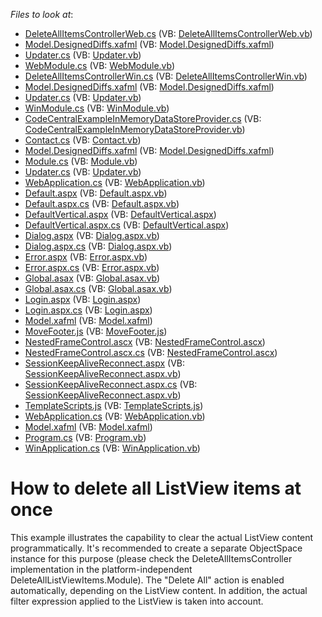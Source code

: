 <!-- default file list -->
*Files to look at*:

* [DeleteAllItemsControllerWeb.cs](./CS/DeleteAllListViewItems.Module.Web/DeleteAllItemsControllerWeb.cs) (VB: [DeleteAllItemsControllerWeb.vb](./VB/DeleteAllListViewItems.Module.Web/DeleteAllItemsControllerWeb.vb))
* [Model.DesignedDiffs.xafml](./CS/DeleteAllListViewItems.Module.Web/Model.DesignedDiffs.xafml) (VB: [Model.DesignedDiffs.xafml](./VB/DeleteAllListViewItems.Module.Web/Model.DesignedDiffs.xafml))
* [Updater.cs](./CS/DeleteAllListViewItems.Module.Web/Updater.cs) (VB: [Updater.vb](./VB/DeleteAllListViewItems.Module.Web/Updater.vb))
* [WebModule.cs](./CS/DeleteAllListViewItems.Module.Web/WebModule.cs) (VB: [WebModule.vb](./VB/DeleteAllListViewItems.Module.Web/WebModule.vb))
* [DeleteAllItemsControllerWin.cs](./CS/DeleteAllListViewItems.Module.Win/DeleteAllItemsControllerWin.cs) (VB: [DeleteAllItemsControllerWin.vb](./VB/DeleteAllListViewItems.Module.Win/DeleteAllItemsControllerWin.vb))
* [Model.DesignedDiffs.xafml](./CS/DeleteAllListViewItems.Module.Win/Model.DesignedDiffs.xafml) (VB: [Model.DesignedDiffs.xafml](./VB/DeleteAllListViewItems.Module.Win/Model.DesignedDiffs.xafml))
* [Updater.cs](./CS/DeleteAllListViewItems.Module.Win/Updater.cs) (VB: [Updater.vb](./VB/DeleteAllListViewItems.Module.Win/Updater.vb))
* [WinModule.cs](./CS/DeleteAllListViewItems.Module.Win/WinModule.cs) (VB: [WinModule.vb](./VB/DeleteAllListViewItems.Module.Win/WinModule.vb))
* [CodeCentralExampleInMemoryDataStoreProvider.cs](./CS/DeleteAllListViewItems.Module/CodeCentralExampleInMemoryDataStoreProvider.cs) (VB: [CodeCentralExampleInMemoryDataStoreProvider.vb](./VB/DeleteAllListViewItems.Module/CodeCentralExampleInMemoryDataStoreProvider.vb))
* [Contact.cs](./CS/DeleteAllListViewItems.Module/Contact.cs) (VB: [Contact.vb](./VB/DeleteAllListViewItems.Module/Contact.vb))
* [Model.DesignedDiffs.xafml](./CS/DeleteAllListViewItems.Module/Model.DesignedDiffs.xafml) (VB: [Model.DesignedDiffs.xafml](./VB/DeleteAllListViewItems.Module/Model.DesignedDiffs.xafml))
* [Module.cs](./CS/DeleteAllListViewItems.Module/Module.cs) (VB: [Module.vb](./VB/DeleteAllListViewItems.Module/Module.vb))
* [Updater.cs](./CS/DeleteAllListViewItems.Module/Updater.cs) (VB: [Updater.vb](./VB/DeleteAllListViewItems.Module/Updater.vb))
* [WebApplication.cs](./CS/DeleteAllListViewItems.Web/ApplicationCode/WebApplication.cs) (VB: [WebApplication.vb](./VB/DeleteAllListViewItems.Web/ApplicationCode/WebApplication.vb))
* [Default.aspx](./CS/DeleteAllListViewItems.Web/Default.aspx) (VB: [Default.aspx.vb](./VB/DeleteAllListViewItems.Web/Default.aspx.vb))
* [Default.aspx.cs](./CS/DeleteAllListViewItems.Web/Default.aspx.cs) (VB: [Default.aspx.vb](./VB/DeleteAllListViewItems.Web/Default.aspx.vb))
* [DefaultVertical.aspx](./CS/DeleteAllListViewItems.Web/DefaultVertical.aspx) (VB: [DefaultVertical.aspx](./VB/DeleteAllListViewItems.Web/DefaultVertical.aspx))
* [DefaultVertical.aspx.cs](./CS/DeleteAllListViewItems.Web/DefaultVertical.aspx.cs) (VB: [DefaultVertical.aspx](./VB/DeleteAllListViewItems.Web/DefaultVertical.aspx))
* [Dialog.aspx](./CS/DeleteAllListViewItems.Web/Dialog.aspx) (VB: [Dialog.aspx.vb](./VB/DeleteAllListViewItems.Web/Dialog.aspx.vb))
* [Dialog.aspx.cs](./CS/DeleteAllListViewItems.Web/Dialog.aspx.cs) (VB: [Dialog.aspx.vb](./VB/DeleteAllListViewItems.Web/Dialog.aspx.vb))
* [Error.aspx](./CS/DeleteAllListViewItems.Web/Error.aspx) (VB: [Error.aspx.vb](./VB/DeleteAllListViewItems.Web/Error.aspx.vb))
* [Error.aspx.cs](./CS/DeleteAllListViewItems.Web/Error.aspx.cs) (VB: [Error.aspx.vb](./VB/DeleteAllListViewItems.Web/Error.aspx.vb))
* [Global.asax](./CS/DeleteAllListViewItems.Web/Global.asax) (VB: [Global.asax.vb](./VB/DeleteAllListViewItems.Web/Global.asax.vb))
* [Global.asax.cs](./CS/DeleteAllListViewItems.Web/Global.asax.cs) (VB: [Global.asax.vb](./VB/DeleteAllListViewItems.Web/Global.asax.vb))
* [Login.aspx](./CS/DeleteAllListViewItems.Web/Login.aspx) (VB: [Login.aspx](./VB/DeleteAllListViewItems.Web/Login.aspx))
* [Login.aspx.cs](./CS/DeleteAllListViewItems.Web/Login.aspx.cs) (VB: [Login.aspx](./VB/DeleteAllListViewItems.Web/Login.aspx))
* [Model.xafml](./CS/DeleteAllListViewItems.Web/Model.xafml) (VB: [Model.xafml](./VB/DeleteAllListViewItems.Web/Model.xafml))
* [MoveFooter.js](./CS/DeleteAllListViewItems.Web/MoveFooter.js) (VB: [MoveFooter.js](./VB/DeleteAllListViewItems.Web/MoveFooter.js))
* [NestedFrameControl.ascx](./CS/DeleteAllListViewItems.Web/NestedFrameControl.ascx) (VB: [NestedFrameControl.ascx](./VB/DeleteAllListViewItems.Web/NestedFrameControl.ascx))
* [NestedFrameControl.ascx.cs](./CS/DeleteAllListViewItems.Web/NestedFrameControl.ascx.cs) (VB: [NestedFrameControl.ascx](./VB/DeleteAllListViewItems.Web/NestedFrameControl.ascx))
* [SessionKeepAliveReconnect.aspx](./CS/DeleteAllListViewItems.Web/SessionKeepAliveReconnect.aspx) (VB: [SessionKeepAliveReconnect.aspx.vb](./VB/DeleteAllListViewItems.Web/SessionKeepAliveReconnect.aspx.vb))
* [SessionKeepAliveReconnect.aspx.cs](./CS/DeleteAllListViewItems.Web/SessionKeepAliveReconnect.aspx.cs) (VB: [SessionKeepAliveReconnect.aspx.vb](./VB/DeleteAllListViewItems.Web/SessionKeepAliveReconnect.aspx.vb))
* [TemplateScripts.js](./CS/DeleteAllListViewItems.Web/TemplateScripts.js) (VB: [TemplateScripts.js](./VB/DeleteAllListViewItems.Web/TemplateScripts.js))
* [WebApplication.cs](./CS/DeleteAllListViewItems.Web/WebApplication.cs) (VB: [WebApplication.vb](./VB/DeleteAllListViewItems.Web/WebApplication.vb))
* [Model.xafml](./CS/DeleteAllListViewItems.Win/Model.xafml) (VB: [Model.xafml](./VB/DeleteAllListViewItems.Win/Model.xafml))
* [Program.cs](./CS/DeleteAllListViewItems.Win/Program.cs) (VB: [Program.vb](./VB/DeleteAllListViewItems.Win/Program.vb))
* [WinApplication.cs](./CS/DeleteAllListViewItems.Win/WinApplication.cs) (VB: [WinApplication.vb](./VB/DeleteAllListViewItems.Win/WinApplication.vb))
<!-- default file list end -->
# How to delete all ListView items at once


<p>This example illustrates the capability to clear the actual ListView content programmatically. It's recommended to create a separate ObjectSpace instance for this purpose (please check the DeleteAllItemsController implementation in the platform-independent DeleteAllListViewItems.Module). The "Delete All" action is enabled automatically, depending on the ListView content. In addition, the actual filter expression applied to the ListView is taken into account.</p>

<br/>


